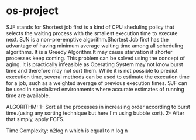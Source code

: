 # os-project

SJF stands for Shortest job first is a kind of CPU sheduling policy that selects the waiting process with the smallest execution time to execute next.
SJN is a non-pre-emptive algorithm.Shortest Job first has the advantage of having minimum average waiting time among all scheduling algorithms.
It is a Greedy Algorithm.It may cause starvation if shorter processes keep coming. This problem can be solved using the concept of aging. 
It is practically infeasible as Operating System may not know burst time and therefore may not sort them. While it is not possible to predict execution time,
several methods can be used to estimate the execution time for a job, such as a weighted average of previous execution times. 
SJF can be used in specialized environments where accurate estimates of running time are available.

ALGORITHM:
1- Sort all the processes in increasing order according to burst time.(using any sorting technique but here I'm using bubble sort).
2- After that simply, apply FCFS.

Time Complexity: n2log n which is equal to n log n
